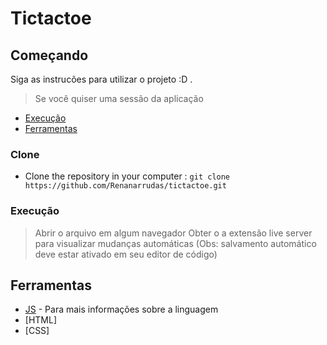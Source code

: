 #  Tictactoe

## Começando

Siga as instrucões para utilizar o projeto :D .
> Se você quiser uma sessão da aplicação

- [Execução](#Execução)
- [Ferramentas](#Ferramentas)

### Clone
- Clone the repository in your computer : ```git clone https://github.com/Renanarrudas/tictactoe.git ```

### Execução
> Abrir o arquivo em algum navegador
> Obter o a extensão live server para visualizar mudanças automáticas (Obs: salvamento automático deve estar ativado em seu editor de código) 

## Ferramentas
- [JS](https://developer.mozilla.org/pt-BR/docs/Web/JavaScript) - Para mais informações sobre a linguagem
- [HTML]
- [CSS]
